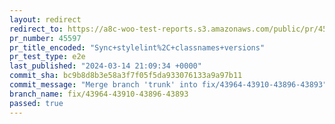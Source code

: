 ```yaml
---
layout: redirect
redirect_to: https://a8c-woo-test-reports.s3.amazonaws.com/public/pr/45597/e2e/index.html
pr_number: 45597
pr_title_encoded: "Sync+stylelint%2C+classnames+versions"
pr_test_type: e2e
last_published: "2024-03-14 21:09:34 +0000"
commit_sha: bc9b8d8b3e58a3f7f05f5da933076133a9a97b11
commit_message: "Merge branch 'trunk' into fix/43964-43910-43896-43893"
branch_name: fix/43964-43910-43896-43893
passed: true
---
```

